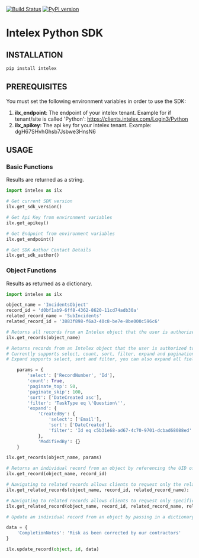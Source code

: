 [![Build Status](https://travis-ci.org/thomassampson/intelex_sdk.svg?branch=v0.0.29)](https://travis-ci.org/thomassampson/intelex_sdk) [![PyPI version](https://badge.fury.io/py/intelex.svg)](https://badge.fury.io/py/intelex)

# Intelex Python SDK

## INSTALLATION

```python
pip install intelex
```

## PREREQUISITES

You must set the following environment variables in order to use the SDK:

1. **ilx_endpoint**: The endpoint of your intelex tenant. Example for if tenant/site is called 'Python': https://clients.intelex.com/Login3/Python
2. **ilx_apikey**: The api key for your intelex tenant. Example: dgH67SHvhGhsb7Jsbwe3HnsN6

## USAGE

### Basic Functions

Results are returned as a string.

```python
import intelex as ilx

# Get current SDK version
ilx.get_sdk_version()

# Get Api Key from environment variables
ilx.get_apikey()

# Get Endpoint from environment variables
ilx.get_endpoint()

# Get SDK Author Contact Details
ilx.get_sdk_author()
```

### Object Functions

Results as returned as a dictionary.

```python
import intelex as ilx

object_name = 'IncidentsObject'
record_id = 'd0bf1ab9-6ff8-4362-8620-11cd74adb30a'
related_record_name = 'SubIncidents'
related_record_id = '3883f898-f6a3-40c8-be7e-8be000c596c6'

# Returns all records from an Intelex object that the user is authorized to view
ilx.get_records(object_name)

# Returns records from an Intelex object that the user is authorized to view based on input parameters in a dictionary
# Currently supports select, count, sort, filter, expand and pagination (You can add one or many)
# Expand supports select, sort and filter, you can also expand all fields in the related record by using {} to define an empty dictionary

    params = {
        'select': ['RecordNumber', 'Id'],
        'count': True,
        'paginate_top': 50,
        'paginate_skip': 100,
        'sort': ['DateCreated asc'],
        'filter': 'TaskType eq \'Question\'',
        'expand': {
            'CreatedBy': {
                'select': ['Email'],
                'sort': ['DateCreated'],
                'filter': 'Id eq c5b31e68-ad67-4c70-9701-dcbad68088ed'
            },
            'ModifiedBy': {}
    }

ilx.get_records(object_name, params)

# Returns an individual record from an object by referencing the UID of the record
ilx.get_record(object_name, record_id)

# Navigating to related records allows clients to request only the relational data belonging to a parent record.
ilx.get_related_records(object_name, record_id, related_record_name):

# Navigating to related records allows clients to request only specific relational data belonging to a parent record. 
ilx.get_related_record(object_name, record_id, related_record_name, related_record_id)

# Update an individual record from an object by passing in a dictionary with updated data

data = {
    'CompletionNotes': 'Risk as been corrected by our contractors'
}

ilx.update_record(object, id, data)
```